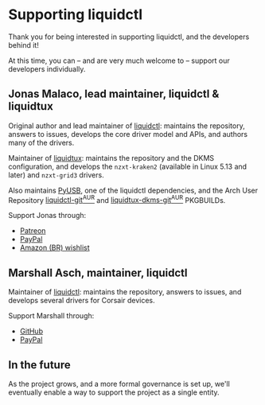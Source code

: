 Supporting liquidctl
====================

Thank you for being interested in supporting liquidctl, and the developers
behind it!

At this time, you can – and are very much welcome to – support our developers
individually.


Jonas Malaco, lead maintainer, liquidctl & liquidtux
----------------------------------------------------

Original author and lead maintainer of [liquidctl]: maintains the repository,
answers to issues, develops the core driver model and APIs, and authors many of
the drivers.

Maintainer of [liquidtux]: maintains the repository and the DKMS configuration,
and develops the `nzxt-kraken2` (available in Linux 5.13 and later) and
`nzxt-grid3` drivers.

Also maintains [PyUSB], one of the liquidctl dependencies, and the Arch User
Repository [liquidctl-git<sup>AUR</sup>][liquidctl-git-aur] and
[liquidtux-dkms-git<sup>AUR</sup>][liquidtux-dkms-git-aur] PKGBUILDs.

Support Jonas through:

 - [Patreon][jonas-patreon]
 - [PayPal][jonas-paypal]
 - [Amazon (BR) wishlist][jonas-amazon]


Marshall Asch, maintainer, liquidctl
------------------------------------

Maintainer of [liquidctl]: maintains the repository, answers to issues, and
develops several drivers for Corsair devices.

Support Marshall through:

 - [GitHub][marshall-github]
 - [PayPal][marshall-paypal]


In the future
-------------

As the project grows, and a more formal governance is set up, we'll eventually
enable a way to support the project as a single entity.


<!-- links -->

[PyUSB]: https://github.com/pyusb/pyusb
[jonas-amazon]: https://www.amazon.com.br/hz/wishlist/ls/MUHJ5OY1HMHR
[jonas-paypal]: https://www.paypal.com/donate/?hosted_button_id=7M9BMAZJP7GTQ
[jonas-patreon]: https://www.patreon.com/jonasmalacofilho
[liquidctl-git-aur]: https://aur.archlinux.org/packages/liquidctl-git
[liquidctl]: https://github.com/liquidctl/liquidctl
[liquidtux-dkms-git-aur]: https://aur.archlinux.org/packages/liquidtux-dkms-git
[liquidtux]: https://github.com/liquidctl/liquidtux
[marshall-github]: https://github.com/sponsors/MarshallAsch
[marshall-paypal]: https://www.paypal.me/marshallasch
